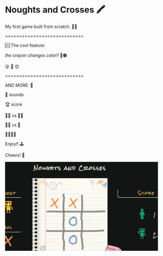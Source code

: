 # Noughts and Crosses :crayon:
 
 My first game built from scratch. 	:woman_mechanic:
 
 ============================
 
 :cool: The cool feature:
 
 *the crayon changes color!!* :large_blue_circle::orange_circle:
 
 :open_mouth: 	:clap: 	:blush:
 
 ============================
 
 AND MORE: :speech_balloon:
 
 :musical_note: sounds
 
 :trophy: score
 
 :pouting_man: vs :pouting_man:
 
 :pouting_man: vs :robot:
 
 :small_orange_diamond::small_orange_diamond::small_orange_diamond::small_orange_diamond:
 
 Enjoy!! :joystick:
 
 Cheers! :tipping_hand_person:
 
 
 ![](https://github.com/FernandaRicciardi/noughts-and-crosses/blob/main/assets/Screenshot.jpg)
